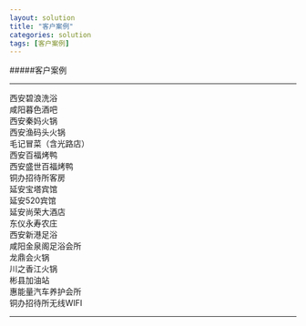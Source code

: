 ```yaml
---
layout: solution
title: "客户案例"
categories: solution
tags: [客户案例]
---
```

#####客户案例
<hr/>
<div class="row">
	<div class="col-md-4">西安碧浪洗浴</div>
	<div class="col-md-4">咸阳暮色酒吧</div>
	<div class="col-md-4">西安秦妈火锅</div>
	<div class="col-md-4">西安渔码头火锅</div>
	<div class="col-md-4">毛记冒菜（含光路店）</div>
	<div class="col-md-4">西安百福烤鸭</div>
	<div class="col-md-4">西安盛世百福烤鸭</div>
	<div class="col-md-4">铜办招待所客房</div>
	<div class="col-md-4">延安宝塔宾馆</div>
	<div class="col-md-4">延安520宾馆</div>
	<div class="col-md-4">延安尚荣大酒店</div>
	<div class="col-md-4">东仪永寿农庄</div>
	<div class="col-md-4">西安新港足浴</div>
	<div class="col-md-4">咸阳金泉阁足浴会所</div>
	<div class="col-md-4">龙鼎会火锅</div>
	<div class="col-md-4">川之香江火锅</div>
	<div class="col-md-4">彬县加油站</div>
	<div class="col-md-4">惠能量汽车养护会所</div>
	<div class="col-md-4">铜办招待所无线WIFI</div>
</div>
<hr/>

	
